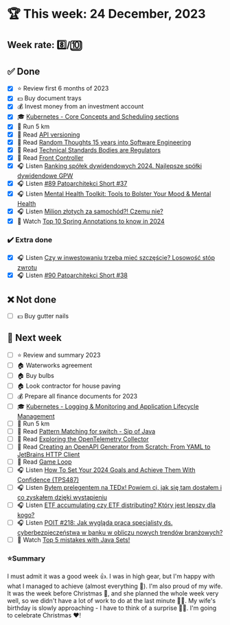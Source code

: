 # 🏆 This week: 24 December, 2023

## Week rate: 8️⃣/🔟

## ✅ Done
- [x] ⭐ Review first 6 months of 2023
- [x] 💵 Buy document trays
- [x] 💰 Invest money from an investment account
- [x] 🎓 [Kubernetes - Core Concepts and Scheduling sections](https://www.udemy.com/course/certified-kubernetes-administrator-with-practice-tests/)
- [x] 🏃 Run 5 km
- [x] 📗 Read [API versioning](https://blog.frankel.ch/api-versioning/)
- [x] 📗 Read [Random Thoughts 15 years into Software Engineering](https://roughlywritten.substack.com/p/random-thoughts-15-years-into-software)
- [x] 📗 Read [Technical Standards Bodies are Regulators](https://www.mnot.net/blog/2023/11/01/regulators)
- [x] 📗 Read [Front Controller](https://java-design-patterns.com/patterns/front-controller/)
- [x] 🎧 Listen [Ranking spółek dywidendowych 2024. Najlepsze spółki dywidendowe GPW](https://inwestomat.eu/ranking-spolek-dywidendowych-2024/)
- [x] 🎧 Listen [#89 Patoarchitekci Short #37](https://patoarchitekci.io/89/)
- [x] 🎧 Listen [Mental Health Toolkit: Tools to Bolster Your Mood & Mental Health](https://www.hubermanlab.com/episode/mental-health-toolkit-tools-to-bolster-your-mood-mental-health)
- [x] 🎧 Listen [Milion złotych za samochód?! Czemu nie?](https://zaprojektujswojezycie.pl/milion-zlotych-za-samochod-czemu-nie/)
- [x] 🎥 Watch [Top 10 Spring Annotations to know in 2024](https://youtu.be/wf70Hs-aCcI)

### ✔️ Extra done
- [x] 🎧 Listen [Czy w inwestowaniu trzeba mieć szczęście? Losowość stóp zwrotu](https://inwestomat.eu/czy-w-inwestowaniu-trzeba-miec-szczescie/)
- [x] 🎧 Listen [#90 Patoarchitekci Short #38](https://patoarchitekci.io/90/)

## ❌ Not done
- [ ] 💵 Buy gutter nails

## 📝 Next week
- [ ] ⭐ Review and summary 2023
- [ ] 🏠 Waterworks agreement
- [ ] 🏠 Buy bulbs
- [ ] 🏠 Look contractor for house paving
- [ ] 💰 Prepare all finance documents for 2023
- [ ] 🎓 [Kubernetes - Logging & Monitoring and Application Lifecycle Management](https://www.udemy.com/course/certified-kubernetes-administrator-with-practice-tests/)
- [ ] 🏃 Run 5 km
- [ ] 📗 Read [Pattern Matching for switch - Sip of Java](https://inside.java/2023/11/13/sip088/)
- [ ] 📗 Read [Exploring the OpenTelemetry Collector](https://blog.frankel.ch/opentelemetry-collector/)
- [ ] 📗 Read [Creating an OpenAPI Generator from Scratch: From YAML to JetBrains HTTP Client](https://foojay.io/today/creating-an-openapi-generator-from-scratch-from-yaml-to-jetbrains-http-client/)
- [ ] 📗 Read [Game Loop](https://java-design-patterns.com/patterns/game-loop/)
- [ ] 🎧 Listen [How To Set Your 2024 Goals and Achieve Them With Confidence (TPS487)](https://www.asianefficiency.com/podcasts/487-personal-strategic-planning/)
- [ ] 🎧 Listen [Byłem prelegentem na TEDx! Powiem ci, jak się tam dostałem i co zyskałem dzięki wystąpieniu](https://malawielkafirma.pl/wystep-na-tedx-w-roli-prelegenta/)
- [ ] 🎧 Listen [ETF accumulating czy ETF distributing? Który jest lepszy dla kogo?](https://inwestomat.eu/etf-accumulating-czy-etf-distributing/)
- [ ] 🎧 Listen [POIT #218: Jak wygląda praca specjalisty ds. cyberbezpieczeństwa w banku w obliczu nowych trendów branżowych?](https://porozmawiajmyoit.pl/poit-218-jak-wyglada-praca-specjalisty-ds-cyberbezpieczenstwa-w-banku-w-obliczu-nowych-trendow-branzowych/)
- [ ] 🎥 Watch [Top 5 mistakes with Java Sets!](https://youtu.be/zgxf0eYqRSg)

### ⭐Summary
I must admit it was a good week 👍. I was in high gear, but I'm happy with what I managed to achieve (almost everything 💪). I'm also proud of my wife. It was the week before Christmas 🎄, and she planned the whole week very well, so we didn't have a lot of work to do at the last minute 👏🥰. My wife's birthday is slowly approaching - I have to think of a surprise 🤫😘. I'm going to celebrate Christmas ❤️!
